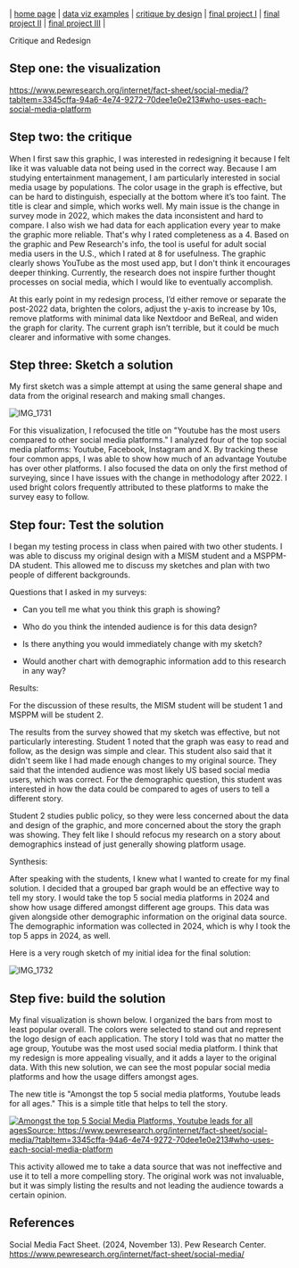 | [home page](https://cmustudent.github.io/tswd-portfolio-templates/) | [data viz examples](dataviz-examples) | [critique by design](critique-by-design) | [final project I](final-project-part-one) | [final project II](final-project-part-two) | [final project III](final-project-part-three) |

Critique and Redesign

## Step one: the visualization

https://www.pewresearch.org/internet/fact-sheet/social-media/?tabItem=3345cffa-94a6-4e74-9272-70dee1e0e213#who-uses-each-social-media-platform

## Step two: the critique

When I first saw this graphic, I was interested in redesigning it because I felt like it was valuable data not being used in the correct way. Because I am studying entertainment management, I am particularly interested in social media usage by populations. The color usage in the graph is effective, but can be hard to distinguish, especially at the bottom where it’s too faint. The title is clear and simple, which works well. My main issue is the change in survey mode in 2022, which makes the data inconsistent and hard to compare. I also wish we had data for each application every year to make the graphic more reliable. That's why I rated completeness as a 4. Based on the graphic and Pew Research's info, the tool is useful for adult social media users in the U.S., which I rated at 8 for usefulness. The graphic clearly shows YouTube as the most used app, but I don't think it encourages deeper thinking. Currently, the research does not inspire further thought processes on social media, which I would like to eventually accomplish. 

At this early point in my redesign process, I’d either remove or separate the post-2022 data, brighten the colors, adjust the y-axis to increase by 10s, remove platforms with minimal data like Nextdoor and BeReal, and widen the graph for clarity. The current graph isn’t terrible, but it could be much clearer and informative with some changes.

## Step three: Sketch a solution

My first sketch was a simple attempt at using the same general shape and data from the original research and making small changes. 

![IMG_1731](https://github.com/user-attachments/assets/3d841c41-fc19-4d94-8c6d-a1c22dd6c58f)

For this visualization, I refocused the title on "Youtube has the most users compared to other social media platforms." I analyzed four of the top social media platforms: Youtube, Facebook, Instagram and X. By tracking these four common apps, I was able to show how much of an advantage Youtube has over other platforms. I also focused the data on only the first method of surveying, since I have issues with the change in methodology after 2022. I used bright colors frequently attributed to these platforms to make the survey easy to follow. 


## Step four: Test the solution

I began my testing process in class when paired with two other students. I was able to discuss my original design with a MISM student and a MSPPM-DA student. This allowed me to discuss my sketches and plan with two people of different backgrounds.

Questions that I asked in my surveys:

- Can you tell me what you think this graph is showing?

- Who do you think the intended audience is for this data design?

- Is there anything you would immediately change with my sketch?

- Would another chart with demographic information add to this research in any way?


Results: 

For the discussion of these results, the MISM student will be student 1 and MSPPM will be student 2. 

The results from the survey showed that my sketch was effective, but not particularly interesting. Student 1 noted that the graph was easy to read and follow, as the design was simple and clear. This student also said that it didn't seem like I had made enough changes to my original source. They said that the intended audience was most likely US based social media users, which was correct. For the demographic question, this student was interested in how the data could be compared to ages of users to tell a different story.

Student 2 studies public policy, so they were less concerned about the data and design of the graphic, and more concerned about the story the graph was showing. They felt like I should refocus my research on a story about demographics instead of just generally showing platform usage. 


Synthesis: 

After speaking with the students, I knew what I wanted to create for my final solution. I decided that a grouped bar graph would be an effective way to tell my story. I would take the top 5 social media platforms in 2024 and show how usage differed amongst different age groups. This data was given alongside other demographic information on the original data source. The demographic information was collected in 2024, which is why I took the top 5 apps in 2024, as well. 

Here is a very rough sketch of my initial idea for the final solution:

![IMG_1732](https://github.com/user-attachments/assets/603d3560-95bf-44d0-9220-92098dc8a832)


## Step five: build the solution

My final visualization is shown below. I organized the bars from most to least popular overall. The colors were selected to stand out and represent the logo design of each application. The story I told was that no matter the age group, Youtube was the most used social media platform. I think that my redesign is more appealing visually, and it adds a layer to the original data. With this new solution, we can see the most popular social media platforms and how the usage differs amongst ages. 

The new title is "Amongst the top 5 social media platforms, Youtube leads for all ages." This is a simple title that helps to tell the story. 

<div class='tableauPlaceholder' id='viz1743564902660' style='position: relative'><noscript><a href='#'><img alt='Amongst the top 5 Social Media Platforms, Youtube leads for all agesSource: https:&#47;&#47;www.pewresearch.org&#47;internet&#47;fact-sheet&#47;social-media&#47;?tabItem=3345cffa-94a6-4e74-9272-70dee1e0e213#who-uses-each-social-media-platform ' src='https:&#47;&#47;public.tableau.com&#47;static&#47;images&#47;So&#47;SocialMediaAges&#47;Sheet1&#47;1_rss.png' style='border: none' /></a></noscript><object class='tableauViz'  style='display:none;'><param name='host_url' value='https%3A%2F%2Fpublic.tableau.com%2F' /> <param name='embed_code_version' value='3' /> <param name='site_root' value='' /><param name='name' value='SocialMediaAges&#47;Sheet1' /><param name='tabs' value='no' /><param name='toolbar' value='yes' /><param name='static_image' value='https:&#47;&#47;public.tableau.com&#47;static&#47;images&#47;So&#47;SocialMediaAges&#47;Sheet1&#47;1.png' /> <param name='animate_transition' value='yes' /><param name='display_static_image' value='yes' /><param name='display_spinner' value='yes' /><param name='display_overlay' value='yes' /><param name='display_count' value='yes' /><param name='language' value='en-US' /><param name='filter' value='publish=yes' /></object></div>                
<script type='text/javascript'>                    
  var divElement = document.getElementById('viz1743564902660');                    
  var vizElement = divElement.getElementsByTagName('object')[0];                    
  vizElement.style.width='100%';vizElement.style.height=(divElement.offsetWidth*0.75)+'px';                    
  var scriptElement = document.createElement('script');                    
  scriptElement.src = 'https://public.tableau.com/javascripts/api/viz_v1.js';                    vizElement.parentNode.insertBefore(scriptElement, vizElement);                
</script>


This activity allowed me to take a data source that was not ineffective and use it to tell a more compelling story. The original work was not invaluable, but it was simply listing the results and not leading the audience towards a certain opinion. 

## References

Social Media Fact Sheet. (2024, November 13). Pew Research Center. https://www.pewresearch.org/internet/fact-sheet/social-media/



